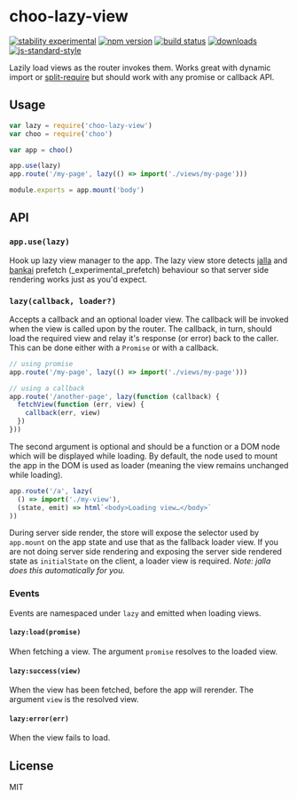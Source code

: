 # choo-lazy-view
[![stability experimental][stability-badge]][stability-link]
[![npm version][version-badge]][npm-link]
[![build status][travis-badge]][travis-link]
[![downloads][downloads-badge]][npm-link]
[![js-standard-style][standard-badge]][standard-link]

Lazily load views as the router invokes them. Works great with dynamic import or
[split-require][split-require] but should work with any promise or callback API.

## Usage
```javascript
var lazy = require('choo-lazy-view')
var choo = require('choo')

var app = choo()

app.use(lazy)
app.route('/my-page', lazy(() => import('./views/my-page')))

module.exports = app.mount('body')
```

## API
### `app.use(lazy)`
Hook up lazy view manager to the app. The lazy view store detects [jalla][jalla]
and [bankai][bankai] prefetch (_experimental_prefetch) behaviour so that server
side rendering works just as you'd expect.

### `lazy(callback, loader?)`
Accepts a callback and an optional loader view. The callback will be invoked
when the view is called upon by the router. The callback, in turn, should load
the required view and relay it's response (or error) back to the caller. This
can be done either with a `Promise` or with a callback.

```javascript
// using promise
app.route('/my-page', lazy(() => import('./views/my-page')))

// using a callback
app.route('/another-page', lazy(function (callback) {
  fetchView(function (err, view) {
    callback(err, view)
  })
}))
```

The second argument is optional and should be a function or a DOM node which
will be displayed while loading. By default, the node used to mount the app in
the DOM is used as loader (meaning the view remains unchanged while loading).

```javascript
app.route('/a', lazy(
  () => import('./my-view'),
  (state, emit) => html`<body>Loading view…</body>`
))
```

During server side render, the store will expose the selector used by
`app.mount` on the app state and use that as the fallback loader view. If you
are not doing server side rendering and exposing the server side rendered state
as `initialState` on the client, a loader view is required. *Note: jalla does
this automatically for you.*

### Events
Events are namespaced under `lazy` and emitted when loading views.

#### `lazy:load(promise)`
When fetching a view. The argument `promise` resolves to the loaded view.

#### `lazy:success(view)`
When the view has been fetched, before the app will rerender. The argument
`view` is the resolved view.

#### `lazy:error(err)`
When the view fails to load.

## License
MIT

[choo]: https://github.com/choojs/choo
[jalla]: https://github.com/jallajs/jalla
[bankai]: https://github.com/choojs/bankai
[split-require]: https://github.com/goto-bus-stop/split-require

[stability-badge]: https://img.shields.io/badge/stability-experimental-orange.svg?style=flat-square
[stability-link]: https://nodejs.org/api/documentation.html#documentation_stability_index
[version-badge]: https://img.shields.io/npm/v/choo-lazy-view.svg?style=flat-square
[npm-link]: https://npmjs.org/package/choo-lazy-view
[travis-badge]: https://img.shields.io/travis/jallajs/choo-lazy-view/master.svg?style=flat-square
[travis-link]: https://travis-ci.org/jallajs/choo-lazy-view
[downloads-badge]: http://img.shields.io/npm/dm/choo-lazy-view.svg?style=flat-square
[standard-badge]: https://img.shields.io/badge/code%20style-standard-brightgreen.svg?style=flat-square
[standard-link]: https://github.com/feross/standard
